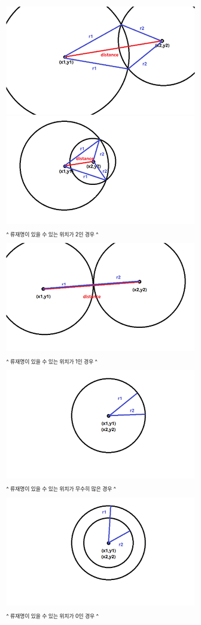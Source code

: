 ![0](img/1002_1.png)  
![1](img/1002_2.png)  

^ 류재명이 있을 수 있는 위치가 2인 경우 ^

![2](img/1002_3.png)  

^ 류재명이 있을 수 있는 위치가 1인 경우 ^

![3](img/1002_4.png)  

^ 류재명이 있을 수 있는 위치가 무수히 많은 경우 ^ 

![4](img/1002_5.png)  

^ 류재명이 있을 수 있는 위치가 0인 경우 ^
